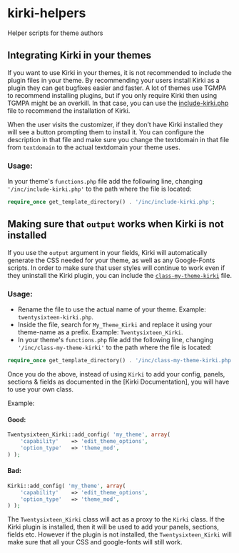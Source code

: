 # kirki-helpers

Helper scripts for theme authors

## Integrating Kirki in your themes

If you want to use Kirki in your themes, it is not recommended to include the plugin files in your theme.
By recommending your users install Kirki as a plugin they can get bugfixes easier and faster.
A lot of themes use TGMPA to recommend installing plugins, but if you only require Kirki then  using TGMPA might be an overkill.
In that case, you can use the [include-kirki.php](https://github.com/aristath/kirki-helpers/blob/master/include-kirki.php) file to recommend the installation of Kirki.

When the user visits the customizer, if they don’t have Kirki installed they will see a button prompting them to install it.
You can configure the description in that file and make sure you change the textdomain in that file from `textdomain` to the actual textdomain your theme uses.

### Usage:

In your theme's `functions.php` file add the following line, changing `'/inc/include-kirki.php'` to the path where the file is located:

```php
require_once get_template_directory() . '/inc/include-kirki.php';
```

## Making sure that `output` works when Kirki is not installed

If you use the `output` argument in your fields, Kirki will automatically generate the CSS needed for your theme, as well as any Google-Fonts scripts.
In order to make sure that user styles will continue to work even if they uninstall the Kirki plugin, you can include the [`class-my-theme-kirki`](https://github.com/aristath/kirki-helpers/blob/master/class-my-theme-kirki.php) file.

### Usage:

* Rename the file to use the actual name of your theme.
  Example: `twentysixteen-kirki.php`.
* Inside the file, search for `My_Theme_Kirki` and replace it using your theme-name as a prefix.
  Example: `Twentysixteen_Kirki`.
* In your theme's `functions.php` file add the following line, changing `'/inc/class-my-theme-kirki'` to the path where the file is located:

```php
require_once get_template_directory() . '/inc/class-my-theme-kirki.php';
```

Once you do the above, instead of using `Kirki` to add your config, panels, sections & fields as documented in the [Kirki Documentation], you will have to use your own class.

Example:

#### Good:

```php
Twentysixteen_Kirki::add_config( 'my_theme', array(
	'capability'    => 'edit_theme_options',
	'option_type'   => 'theme_mod',
) );
```

#### Bad:

```php
Kirki::add_config( 'my_theme', array(
	'capability'    => 'edit_theme_options',
	'option_type'   => 'theme_mod',
) );
```

The `Twentysixteen_Kirki` class will act as a proxy to the `Kirki` class.
If the Kirki plugin is installed, then it will be used to add your panels, sections, fields etc.
However if the plugin is not installed, the `Twentysixteen_Kirki` will make sure that all your CSS and google-fonts will still work.
